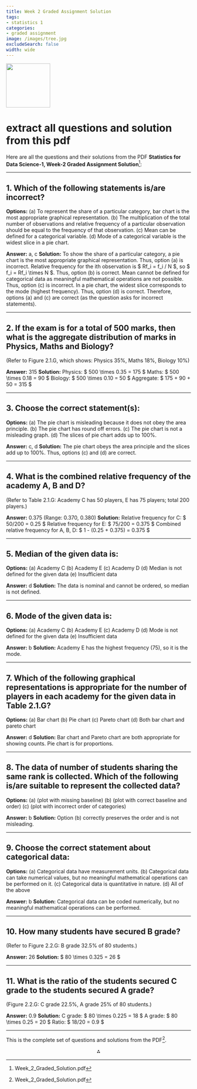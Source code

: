 ```yaml
---
title: Week 2 Graded Assignment Solution
tags:
- statistics 1
categories:
- graded assignment
image: /images/tree.jpg
excludeSearch: false
width: wide
---
```



<img src="https://r2cdn.perplexity.ai/pplx-full-logo-primary-dark%402x.png" class="logo" width="120"/>

# extract all questions and solution from this pdf

Here are all the questions and their solutions from the PDF **Statistics for Data Science-1, Week-2 Graded Assignment Solution**[^1]:

---

## 1. Which of the following statements is/are incorrect?

**Options:**
(a) To represent the share of a particular category, bar chart is the most appropriate graphical representation.
(b) The multiplication of the total number of observations and relative frequency of a particular observation should be equal to the frequency of that observation.
(c) Mean can be defined for a categorical variable.
(d) Mode of a categorical variable is the widest slice in a pie chart.

**Answer:** a, c
**Solution:**
To show the share of a particular category, a pie chart is the most appropriate graphical representation. Thus, option (a) is incorrect.
Relative frequency for the ith observation is \$ Rf_i = f_i / N \$, so \$ f_i = Rf_i \times N \$. Thus, option (b) is correct.
Mean cannot be defined for categorical data as meaningful mathematical operations are not possible. Thus, option (c) is incorrect.
In a pie chart, the widest slice corresponds to the mode (highest frequency). Thus, option (d) is correct.
Therefore, options (a) and (c) are correct (as the question asks for incorrect statements).

---

## 2. If the exam is for a total of 500 marks, then what is the aggregate distribution of marks in Physics, Maths and Biology?

(Refer to Figure 2.1.G, which shows: Physics 35%, Maths 18%, Biology 10%)

**Answer:** 315
**Solution:**
Physics: \$ 500 \times 0.35 = 175 \$
Maths: \$ 500 \times 0.18 = 90 \$
Biology: \$ 500 \times 0.10 = 50 \$
Aggregate: \$ 175 + 90 + 50 = 315 \$

---

## 3. Choose the correct statement(s):

**Options:**
(a) The pie chart is misleading because it does not obey the area principle.
(b) The pie chart has round off errors.
(c) The pie chart is not a misleading graph.
(d) The slices of pie chart adds up to 100%.

**Answer:** c, d
**Solution:**
The pie chart obeys the area principle and the slices add up to 100%. Thus, options (c) and (d) are correct.

---

## 4. What is the combined relative frequency of the academy A, B and D?

(Refer to Table 2.1.G: Academy C has 50 players, E has 75 players; total 200 players.)

**Answer:** 0.375 (Range: 0.370, 0.380)
**Solution:**
Relative frequency for C: \$ 50/200 = 0.25 \$
Relative frequency for E: \$ 75/200 = 0.375 \$
Combined relative frequency for A, B, D: \$ 1 - (0.25 + 0.375) = 0.375 \$

---

## 5. Median of the given data is:

**Options:**
(a) Academy C
(b) Academy E
(c) Academy D
(d) Median is not defined for the given data
(e) Insufficient data

**Answer:** d
**Solution:**
The data is nominal and cannot be ordered, so median is not defined.

---

## 6. Mode of the given data is:

**Options:**
(a) Academy C
(b) Academy E
(c) Academy D
(d) Mode is not defined for the given data
(e) Insufficient data

**Answer:** b
**Solution:**
Academy E has the highest frequency (75), so it is the mode.

---

## 7. Which of the following graphical representations is appropriate for the number of players in each academy for the given data in Table 2.1.G?

**Options:**
(a) Bar chart
(b) Pie chart
(c) Pareto chart
(d) Both bar chart and pareto chart

**Answer:** d
**Solution:**
Bar chart and Pareto chart are both appropriate for showing counts. Pie chart is for proportions.

---

## 8. The data of number of students sharing the same rank is collected. Which of the following is/are suitable to represent the collected data?

**Options:**
(a) (plot with missing baseline)
(b) (plot with correct baseline and order)
(c) (plot with incorrect order of categories)

**Answer:** b
**Solution:**
Option (b) correctly preserves the order and is not misleading.

---

## 9. Choose the correct statement about categorical data:

**Options:**
(a) Categorical data have measurement units.
(b) Categorical data can take numerical values, but no meaningful mathematical operations can be performed on it.
(c) Categorical data is quantitative in nature.
(d) All of the above

**Answer:** b
**Solution:**
Categorical data can be coded numerically, but no meaningful mathematical operations can be performed.

---

## 10. How many students have secured B grade?

(Refer to Figure 2.2.G: B grade 32.5% of 80 students.)

**Answer:** 26
**Solution:**
\$ 80 \times 0.325 = 26 \$

---

## 11. What is the ratio of the students secured C grade to the students secured A grade?

(Figure 2.2.G: C grade 22.5%, A grade 25% of 80 students.)

**Answer:** 0.9
**Solution:**
C grade: \$ 80 \times 0.225 = 18 \$
A grade: \$ 80 \times 0.25 = 20 \$
Ratio: \$ 18/20 = 0.9 \$

---

This is the complete set of questions and solutions from the PDF[^1].

<div style="text-align: center">⁂</div>

[^1]: Week_2_Graded_Solution.pdf

[^2]: https://www.scribd.com/document/687483981/Week-2-Graded-Assignment-Solution

[^3]: https://www.scribd.com/document/768404514/IIT-Madras-Week-2-Graded-Assignments

[^4]: https://www.studocu.com/in/document/indian-institute-of-technology-madras/programming-and-data-science/week-2-graded-solution-bs-ds/82822211

[^5]: https://gradedassignments.github.io/iit-madras-graded-assignments/

[^6]: https://www.youtube.com/watch?v=aI1a91rzTrs

[^7]: https://groups.google.com/a/nptel.iitm.ac.in/g/ma1001-discuss/c/_lVR3xXnj5M

[^8]: https://iitmdatascience.com/term2

[^9]: https://www.studocu.com/in/document/indian-institute-of-technology-madras/iitm-online-degree-data-science-and-programming/week-2-graded-assignment/105815343

[^10]: https://www.youtube.com/watch?v=6EPGq4-zDV8

